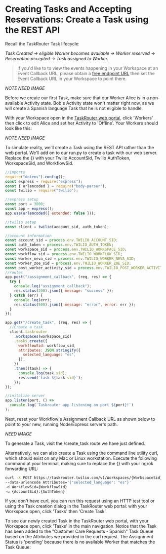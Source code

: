 # Creating Tasks and Accepting Reservations: Create a Task using the REST API

Recall the TaskRouter Task lifecycle:

_Task Created → eligible Worker becomes available → Worker reserved → Reservation accepted → Task assigned to Worker._

> If you'd like to to view the events happening in your Workspace at an Event Callback URL, please obtain a [free endpoint URL](https://requestbin.com/) then set the Event Callback URL in your Workspace to point there.

_NOTE NEED IMAGE_

Before we create our first Task, make sure that our Worker Alice is in a non-available Activity state. Bob's Activity state won't matter right now, as we will create a Spanish language Task that he is not eligible to handle.

With your Workspace open in the [TaskRouter web portal](https://www.twilio.com/user/account/taskrouter/workspaces), click 'Workers' then click to edit Alice and set her Activity to 'Offline'. Your Workers should look like this:

_NOTE NEED IMAGE_

To simulate reality, we'll create a Task using the REST API rather than the web portal. We'll add on to our run.py to create a task with our web server. Replace the {} with your Twilio AccountSid, Twilio AuthToken, WorkspaceSid, and WorkflowSid.

```javascript
//imports
require("dotenv").config();
const express = require("express");
const { urlencoded } = require("body-parser");
const twilio = require("twilio");

//express setup
const port = 3000;
const app = express();
app.use(urlencoded({ extended: false }));

//twilio setup
const client = twilio(account_sid, auth_token);

//account information
const account_sid = process.env.TWILIO_ACCOUNT_SID;
const auth_token = process.env.TWILIO_AUTH_TOKEN;
const workspace_sid = process.env.TWILIO_WORKSPACE_SID;
const workflow_sid = process.env.TWILIO_WORKFLOW_SID;
const worker_neva_sid = process.env.TWILIO_WORKER_NEVA_SID;
const worker_zoe_sid = process.env.TWILIO_WORKER_ZOE_SID;
const post_worker_activity_sid = process.env.TWILIO_POST_WORKER_ACTIVITY;
//routes
app.post("/assignment_callback", (req, res) => {
  try {
    console.log("assignment_callback");
    res.status(200).json({ message: "success" });
  } catch (err) {
    console.log(err);
    res.status(500).json({ message: "error", error: err });
  }
});

app.get("/create_task", (req, res) => {
  //Create a task
  client.taskrouter
    .workspaces(workspace_sid)
    .tasks.create({
      workflowSid: workflow_sid,
      attributes: JSON.stringify({
        selected_language: "es",
      }),
    })
    .then((task) => {
      console.log(task.sid);
      res.send(`task ${task.sid}`);
    });
});

//initalize server
app.listen(port, () =>
  console.log(`Taskrouter app listening on port ${port}!`)
);
```

Next, reset your Workflow's Assignment Callback URL as shown below to point to your new, running Node/Express server's path.

_NEED IMAGE_

To generate a Task, visit the /create_task route we have just defined.

Alternatively, we can also create a Task using the command line utility curl, which should exist on any Mac or Linux workstation. Execute the following command at your terminal, making sure to replace the {} with your ngrok forwarding URL:

```bash
curl -X POST https://taskrouter.twilio.com/v1/Workspaces/{WorkspaceSid}/Tasks
--data-urlencode Attributes='{"selected_language": "es"}'
-d WorkflowSid={WorkflowSid}
-u {AccountSid}:{AuthToken}
```

If you don't have curl, you can run this request using an HTTP test tool or using the Task creation dialog in the TaskRouter web portal: with your Workspace open, click 'Tasks' then 'Create Task'.

To see our newly created Task in the TaskRouter web portal, with your Workspace open, click 'Tasks' in the main navigation. Notice that the Task has been added to the "Customer Care Requests - Spanish" Task Queue based on the Attributes we provided in the curl request. The Assignment Status is 'pending' because there is no available Worker that matches the Task Queue:
